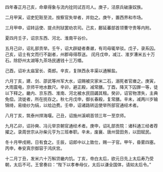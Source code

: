 四年春正月己亥，命章得象与流内铨同试百司人。庚子，泾原兵破康奴族。

二月甲寅，诏吏犯赃至流，按察官失举者，并劾之。庚午，置西界和市场。

三月甲申，诏转运使、提点刑狱罢劝农司。己亥，鄜延蕃部首领曹守贵等内附。

夏四月壬子，诏京东西、河北、淮南平谷价。

五月己卯，诏礼部贡举。壬午，诏大辟疑者奏谳，有司毋辄举驳。戊子，录系囚。己亥，诏士有文而行不副者，州郡毋得荐送。
闰月戊申，减江、淮岁漕米五十万石。除舒州太湖等九茶场民逋钱十三万缗。


己酉，诏补太庙室长、斋郎。辛亥，复陕西永丰渠以通解盐。

六月丁亥，建、剑、邵武等州军大水，诏赐被灾家米二石，溺死者官瘗之。庚寅，大雨震电，京师平地水数尺。辛卯，避正殿，减常膳。丁酉，降天下囚罪一等，徒以下释之。畿内、京东西、淮南、河北被水民田蠲其租。癸卯，诏官物漂失，主典免偿。流徙者，所在抚存之。秋七月戊申，御长春殿，复常膳。辛未，减两川岁输锦绮，易绫纱为绢，以给边费。壬申，诏诸路转运使举所部官通经术者。

八月丁亥，筑泰州捍海堰。己丑，诏施州溪峒首领三年一至京师。

九月乙卯，诏孙奭、冯元举京朝官通经术者。庚申，诏礼部贡院：诸科通三经者荐擢之。录周世宗从孙柴元亨为三班奉职。辛未，废襄、唐州营田务，以田赋民。

冬十月甲戌朔，日有食之。壬辰，诏郎中以上致仕，赐一子官。甲午，昏雾四塞。丙申，奉安真宗御容于鸿庆宫。

十二月丁丑，发米六十万斛贷畿内饥。丁亥，帝白太后，欲元日先上太后寿乃受朝，太后不可。王曾奏曰：“陛下以孝奉母仪，太后以谦全国体，请如太后令。”